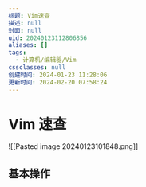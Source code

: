 ```yaml
---
标题: Vim速查
描述: null
封面: null
uid: 20240123112806856
aliases: []
tags:
  - 计算机/编辑器/Vim
cssclasses: null
创建时间: 2024-01-23 11:28:06
更新时间: 2024-02-20 07:58:24
---
```


# Vim 速查

![[Pasted image 20240123101848.png]]

## 基本操作